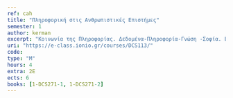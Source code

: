 ```yaml
---
ref: cah
title: "Πληροφορική στις Ανθρωπιστικές Επιστήμες"
semester: 1
author: kerman
excerpt: "Κοινωνία της Πληροφορίας. Δεδομένα-Πληροφορία-Γνώση -Σοφία. Εισαγωγή στο Διαδίκτυο και τον Ιστό. Εικονικά περιβάλλοντα Πληροφόρησης. Εικονικά Περιβάλλοντα Μάθησης. Μάθηση από Απόσταση. Ηλεκτρονικό Επιχειρείν. Ηλεκτρονικό εμπόριο. Τηλε-Εργασία. Ηλεκτρονική Διακυβέρνηση. Ηλεκτρονική Δημοκρατία. Ηλεκτρονική Τραπεζική. Ηλεκτρονική Υγεία. Το Ψηφιακό Χάσμα."
uri: "https://e-class.ionio.gr/courses/DCS113/"
code: 
type: "M"
hours: 4
extra: 2Ε
ects: 6
books: [1-DCS271-1, 1-DCS271-2]
---
```



